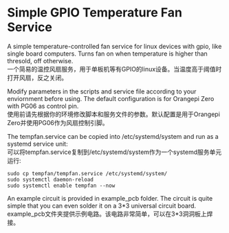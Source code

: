 # Simple GPIO Temperature Fan Service

A simple temperature-controlled fan service for linux devices with gpio, like single board computers. Turns fan on when temperature is higher than thresold, off otherwise.  
一个简易的温控风扇服务，用于单板机等有GPIO的linux设备。当温度高于阈值时打开风扇，反之关闭。  

Modify parameters in the scripts and service file according to your enviornment before using. The default configuration is for Orangepi Zero with PG06 as control pin.  
使用前请先根据你的环境修改脚本和服务文件的参数。默认配置是用于Orangepi Zero并使用PG06作为风扇控制引脚。  

The tempfan.service can be copied into /etc/systemd/system and run as a systemd service unit:  
可以将tempfan.service复制到/etc/systemd/system作为一个systemd服务单元运行:  
```
sudo cp tempfan/tempfan.service /etc/systemd/system/
sudo systemctl daemon-reload
sudo systemctl enable tempfan --now
```

An example circuit is provided in example_pcb folder. The circuit is quite simple that you can even solder it on a 3\*3 universal circuit board.  
example_pcb文件夹提供示例电路。该电路非常简单，可以在3\*3洞洞板上焊接。